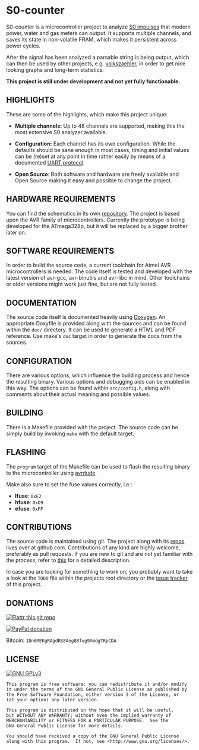 # S0-counter

S0-counter is a microcontroller project to analyze [S0 impulses][0] that modern
power, water and gas meters can output. It supports multiple channels, and saves
its state in non-volatile FRAM, which makes it persistent across power cycles.

After the signal has been analyzed a parsable string is being output, which can
then be used by other projects, e.g. [volkszaehler][1], in order to get nice
looking graphs and long-term statistics.

**This project is still under development and not yet fully functionable.**

## HIGHLIGHTS

These are some of the highlights, which make this project unique:

- **Multiple channels:** Up to 48 channels are supported, making this the most
  extensive S0 analyzer available. 

- **Configuration:** Each channel has its own configuration. While the defaults
  should be sane enough in most cases, timing and initial values can be (re)set
  at any point in time rather easily by means of a documented
  [UART protocol][2].

- **Open Source**: Both software and hardware are freely available and Open
  Source making it easy and possible to change the project.

## HARDWARE REQUIREMENTS

You can find the schematics in its own [repository][3]. The project is based
upon the AVR family of microcontrollers. Currently the prototype is being
developed for the ATmega328p, but it will be replaced by a bigger brother
later on.

## SOFTWARE REQUIREMENTS

In order to build the source code, a current toolchain for Atmel AVR
microcontrollers is needed. The code itself is tested and developed with the
latest version of avr-gcc, avr-binutils and avr-libc in mind. Other toolchains
or older versions might work just fine, but are not fully tested.

## DOCUMENTATION

The source code itself is documented heavily using [Doxygen][4]. An appropriate
Doxyfile is provided along with the sources and can be found within the `doc/`
directory. It can be used to generate a HTML and PDF reference. Use make's
`doc` target in order to generate the docs from the sources.

## CONFIGURATION

There are various options, which influence the building process and hence the
resulting binary. Various options and debugging aids can be enabled in this
way. The options can be found within `src/config.h`, along with comments about
their actual meaning and possible values.

## BUILDING

There is a Makefile provided with the project. The source code can be simply
build by invoking `make` with the default target.

## FLASHING

The `program` target of the Makefile can be used to flash the resulting binary
to the microcontroller using [avrdude][5].

Make also sure to set the fuse values correctly, i.e.:

- **lfuse**: `0xE2`
- **hfuse**: `0xD9`
- **efuse**: `0xFF`

## CONTRIBUTIONS

The source code is maintained using git. The project along with its [repos][6]
lives over at github.com. Contributions of any kind are highly welcome,
preferably as pull requests. If you are new to git and are not yet familiar
with the process, refer to [this][7] for a detailed description.

In case you are looking for something to work on, you probably want to take a
look at the `TODO` file within the projects root directory or the 
[issue tracker][8] of this project.

## DONATIONS

[![Flattr this git repo](http://api.flattr.com/button/flattr-badge-large.png "Flattr This!")](https://flattr.com/submit/auto?user_id=johnpatcher&url=https://github.com/S0-counter/avr)

[![PayPal donation](https://www.paypalobjects.com/en_US/i/btn/btn_donate_SM.gif "PayPal")](https://www.paypal.com/cgi-bin/webscr?cmd=_donations&business=karol+paypal%40babioch%2ede&lc=DE&item_name=S0-counter&no_note=0&currency_code=EUR&bn=PP%2dDonationsBF%3abtn_donateCC_LG%2egif%3aNonHostedGuest)

Bitcoin: `1Dn6MEKgRAgdRS8Aeg88fug9XmdgTRpCDA`

## LICENSE

[![GNU GPLv3](http://www.gnu.org/graphics/gplv3-127x51.png "GNU GPLv3")](http://www.gnu.org/licenses/gpl.html)

    This program is free software: you can redistribute it and/or modify
    it under the terms of the GNU General Public License as published by
    the Free Software Foundation, either version 3 of the License, or
    (at your option) any later version.

    This program is distributed in the hope that it will be useful,
    but WITHOUT ANY WARRANTY; without even the implied warranty of
    MERCHANTABILITY or FITNESS FOR A PARTICULAR PURPOSE.  See the
    GNU General Public License for more details.

    You should have received a copy of the GNU General Public License
    along with this program.  If not, see <http://www.gnu.org/licenses/>.

[0]: https://de.wikipedia.org/wiki/S0-Schnittstelle
[1]: https://www.volkszaehler.org/
[2]: https://github.com/S0-counter/avr/blob/master/doc/UART_PROTOCOL.md
[3]: https://github.com/S0-counter/avr
[4]: http://www.stack.nl/~dimitri/doxygen/
[5]: http://www.nongnu.org/avrdude/
[6]: https://github.com/S0-counter/avr
[7]: https://help.github.com/articles/using-pull-requests
[8]: https://github.com/S0-counter/avr/issues

